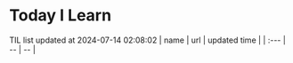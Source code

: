 # Today I Learn 
TIL list updated at 2024-07-14 02:08:02
| name | url | updated time |
| :--- | -- | -- |
